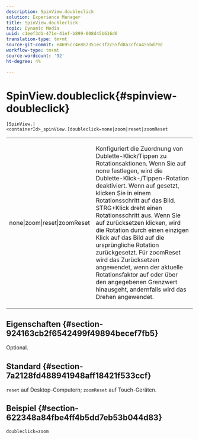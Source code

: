 ```yaml
---
description: SpinView.doubleclick
solution: Experience Manager
title: SpinView.doubleclick
topic: Dynamic Media
uuid: c1eef3d1-471e-41ef-b899-008d45b616d0
translation-type: tm+mt
source-git-commit: e4695cc4e882351ec3f2c55fd8a3cfca455bd79d
workflow-type: tm+mt
source-wordcount: '92'
ht-degree: 4%

---
```



# SpinView.doubleclick{#spinview-doubleclick}

`[SpinView.|<containerId>_spinView.]doubleclick=none|zoom|reset|zoomReset`

<table id="table_E314540D347D47699C04EB80D20C0721"> 
 <tbody> 
  <tr> 
   <td colname="col1"> <p> <span class="codeph"> none|zoom|reset|zoomReset  </span> </p> </td> 
   <td colname="col2"> <p> Konfiguriert die Zuordnung von Dublette-Klick/Tippen zu Rotationsaktionen. Wenn Sie auf <span class="codeph"> none </span> festlegen, wird die Dublette-Klick-/Tippen-Rotation deaktiviert. Wenn <span class="codeph"> auf </span> gesetzt, klicken Sie in einem Rotationsschritt auf das Bild. STRG+Klick dreht einen Rotationsschritt aus. Wenn Sie auf <span class="codeph"> zurücksetzen </span> klicken, wird die Rotation durch einen einzigen Klick auf das Bild auf die ursprüngliche Rotation zurückgesetzt. Für <span class="codeph"> zoomReset </span> wird das Zurücksetzen angewendet, wenn der aktuelle Rotationsfaktor auf oder über den angegebenen Grenzwert hinausgeht, andernfalls wird das Drehen angewendet. </p> </td> 
  </tr> 
 </tbody> 
</table>

## Eigenschaften {#section-924163cb2f6542499f49894becef7fb5}

Optional.

## Standard {#section-7a2128fd488941948aff18421f533ccf}

`reset` auf Desktop-Computern;  `zoomReset` auf Touch-Geräten.

## Beispiel {#section-622348a84fbe4ff4b5dd7eb53b044d83}

`doubleclick=zoom`
